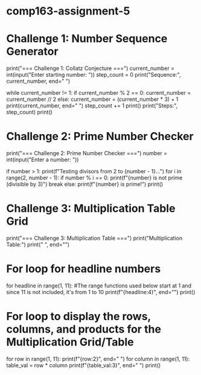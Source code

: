 # comp163-assignment-5
# Challenge 1: Number Sequence Generator
print("=== Challenge 1: Collatz Conjecture ===")
current_number = int(input("Enter starting number: "))
step_count = 0
print("Sequence:", current_number, end=" ")

while current_number != 1:
    if current_number % 2 == 0:
        current_number = current_number // 2
    else:
        current_number = (current_number * 3) + 1
    print(current_number, end=" ")
    step_count += 1
print()
print("Steps:", step_count)
print()

# Challenge 2: Prime Number Checker
print("=== Challenge 2: Prime Number Checker ===")
number = int(input("Enter a number: "))

if number > 1:
    print(f"Testing divisors from 2 to {number - 1}...")
    for i in range(2, number - 1):
        if number % i == 0:
            print(f"{number} is not prime (divisible by 3)")
            break
    else:
        print(f"{number} is prime!")
print()

# Challenge 3: Multiplication Table Grid
print("=== Challenge 3: Multiplication Table ===")
print("Multiplication Table:")
print("  ", end="")

# For loop for headline numbers
for headline in range(1, 11): #The range functions used below start at 1 and since 11 is not included, it's from 1 to 10
    print(f"{headline:4}", end="")
print()

# For loop to display the rows, columns, and products for the Multiplication Grid/Table
for row in range(1, 11):
    print(f"{row:2}", end=" ")
    for column in range(1, 11):
        table_val = row * column
        print(f"{table_val:3}", end=" ")
    print()
